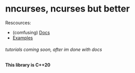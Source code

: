 # nncurses, ncurses but better
Rescources:
  - (comfusing) [Docs](Docs/Docs.md)
  - [Examples](examples)
###### tutorials coming soon, after im done with docs
**This library is C++20**
